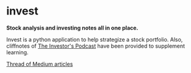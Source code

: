 # invest
**Stock analysis and investing notes all in one place.**

Invest is a python application to help strategize a stock portfolio. Also, cliffnotes of [The Investor's Podcast](https://www.theinvestorspodcast.com/) have been provided to supplement learning.


[Thread of Medium articles](https://medium.com/@luo9137/value-investing-in-python-6a9dc87fe89d)